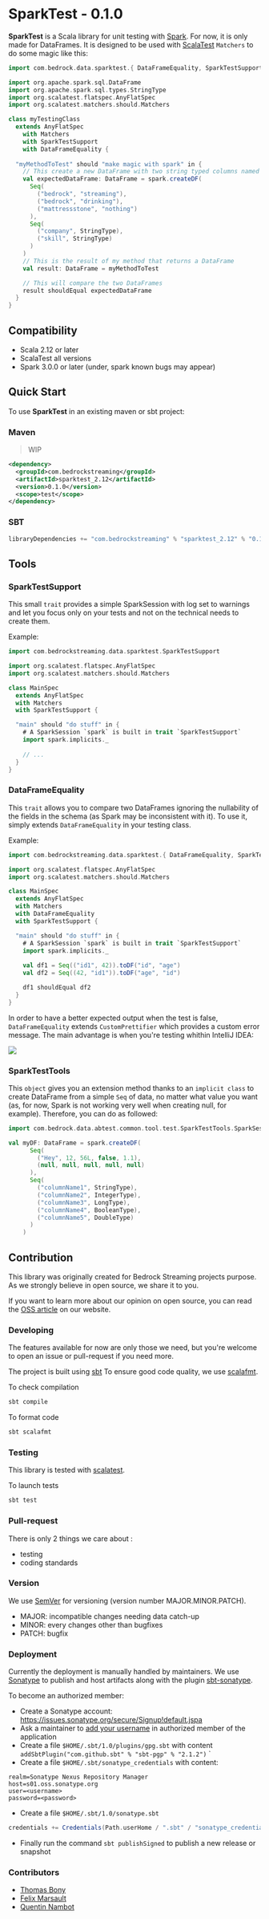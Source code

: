 # SparkTest - 0.1.0

**SparkTest** is a Scala library for unit testing with [Spark](https://github.com/apache/spark). 
For now, it is only made for DataFrames. 
It is designed to be used with [ScalaTest](https://github.com/scalatest/scalatest) `Matchers` to do some magic like this:

```scala
import com.bedrock.data.sparktest.{ DataFrameEquality, SparkTestSupport }

import org.apache.spark.sql.DataFrame
import org.apache.spark.sql.types.StringType
import org.scalatest.flatspec.AnyFlatSpec
import org.scalatest.matchers.should.Matchers

class myTestingClass
  extends AnyFlatSpec
    with Matchers
    with SparkTestSupport
    with DataFrameEquality {
  
  "myMethodToTest" should "make magic with spark" in {
    // This create a new DataFrame with two string typed columns named "company" and "skill".
    val expectedDataFrame: DataFrame = spark.createDF(
      Seq(
        ("bedrock", "streaming"),
        ("bedrock", "drinking"),
        ("mattressstone", "nothing")
      ),
      Seq(
        ("company", StringType),
        ("skill", StringType)
      )
    )
    // This is the result of my method that returns a DataFrame
    val result: DataFrame = myMethodToTest

    // This will compare the two DataFrames
    result shouldEqual expectedDataFrame
  }
}
```

## Compatibility

- Scala 2.12 or later
- ScalaTest all versions
- Spark 3.0.0 or later (under, spark known bugs may appear)

## Quick Start
To use **SparkTest** in an existing maven or sbt project:

### Maven

> WIP
```xml
<dependency>
  <groupId>com.bedrockstreaming</groupId>
  <artifactId>sparktest_2.12</artifactId>
  <version>0.1.0</version>
  <scope>test</scope>
</dependency>
```

### SBT

```scala
libraryDependencies += "com.bedrockstreaming" % "sparktest_2.12" % "0.1.0" % "test"
```

## Tools
### SparkTestSupport
This small `trait` provides a simple SparkSession with log set to warnings and let you focus only on your tests and not on the technical needs to create them.

Example:
```scala
import com.bedrockstreaming.data.sparktest.SparkTestSupport

import org.scalatest.flatspec.AnyFlatSpec
import org.scalatest.matchers.should.Matchers

class MainSpec 
  extends AnyFlatSpec
  with Matchers
  with SparkTestSupport {

  "main" should "do stuff" in {
    # A SparkSession `spark` is built in trait `SparkTestSupport`
    import spark.implicits._
    
    // ...
  }
}
```

### DataFrameEquality
This `trait` allows you to compare two DataFrames ignoring the nullability of the fields in the schema (as Spark may be inconsistent with it).
To use it, simply extends `DataFrameEquality` in your testing class.

Example:
```scala
import com.bedrockstreaming.data.sparktest.{ DataFrameEquality, SparkTestSupport }

import org.scalatest.flatspec.AnyFlatSpec
import org.scalatest.matchers.should.Matchers

class MainSpec 
  extends AnyFlatSpec
  with Matchers
  with DataFrameEquality
  with SparkTestSupport {

  "main" should "do stuff" in {
    # A SparkSession `spark` is built in trait `SparkTestSupport`
    import spark.implicits._
    
    val df1 = Seq(("id1", 42)).toDF("id", "age")
    val df2 = Seq((42, "id1")).toDF("age", "id")

    df1 shouldEqual df2
  }
}
```

In order to have a better expected output when the test is false, `DataFrameEquality` extends `CustomPrettifier` which provides a custom error message. 
The main advantage is when you're testing whithin IntelliJ IDEA:

![](doc/IntelliJOutput.gif)

### SparkTestTools
This `object` gives you an extension method thanks to an `implicit class` to create DataFrame from a simple `Seq` of data, 
no matter what value you want (as, for now, Spark is not working very well when creating null, for example). 
Therefore, you can do as followed:
```scala
import com.bedrock.data.abtest.common.tool.test.SparkTestTools.SparkSessionOps

val myDF: DataFrame = spark.createDF(
      Seq(
        ("Hey", 12, 56L, false, 1.1),
        (null, null, null, null, null)
      ),
      Seq(
        ("columnName1", StringType),
        ("columnName2", IntegerType),
        ("columnName3", LongType),
        ("columnName4", BooleanType),
        ("columnName5", DoubleType)
      )
    )
```

## Contribution
This library was originally created for Bedrock Streaming projects purpose. As we strongly believe in open source, we share it to you.

If you want to learn more about our opinion on open source, you can read the [OSS article](http://tech.m6web.fr/oss/) on our website.

### Developing

The features available for now are only those we need, but you're welcome to open an issue or pull-request if you need more.

The project is built using [sbt](https://www.scala-sbt.org/)
To ensure good code quality, we use [scalafmt](https://scalameta.org/scalafmt/).

To check compilation
```bash
sbt compile
```

To format code
```bash
sbt scalafmt
```

### Testing

This library is tested with [scalatest](https://www.google.com/search?client=firefox-b-d&q=scalatest).

To launch tests
```bash
sbt test
```

### Pull-request

There is only 2 things we care about :
  * testing
  * coding standards

### Version

We use [SemVer](http://semver.org/) for versioning (version number MAJOR.MINOR.PATCH).
  * MAJOR: incompatible changes needing data catch-up
  * MINOR: every changes other than bugfixes
  * PATCH: bugfix

### Deployment 
Currently the deployment is manually handled by maintainers. 
We use [Sonatype](https://central.sonatype.org/publish/publish-guide/#deployment) to publish and host artifacts along
with the plugin [sbt-sonatype](https://github.com/xerial/sbt-sonatype).

To become an authorized member:
* Create a Sonatype account: https://issues.sonatype.org/secure/Signup!default.jspa
* Ask a maintainer to [add your username](https://central.sonatype.org/publish/manage-permissions/) in authorized member of the application
* Create a file `$HOME/.sbt/1.0/plugins/gpg.sbt` with content `addSbtPlugin("com.github.sbt" % "sbt-pgp" % "2.1.2")`
`
* Create a file `$HOME/.sbt/sonatype_credentials` with content:
```sonatypeBundleRelease
realm=Sonatype Nexus Repository Manager
host=s01.oss.sonatype.org
user=<username>
password=<password>
```
* Create a file `$HOME/.sbt/1.0/sonatype.sbt`

```scala
credentials += Credentials(Path.userHome / ".sbt" / "sonatype_credentials")
```
* Finally run the command `sbt publishSigned` to publish a new release or snapshot

### Contributors

* [Thomas Bony](https://github.com/tbony)
* [Felix Marsault](https://github.com/fmarsault)
* [Quentin Nambot](https://github.com/rinzool)
